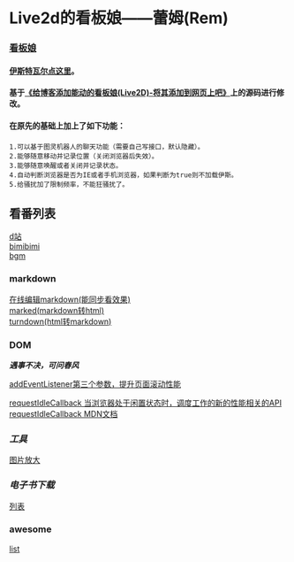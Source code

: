 # Live2d的看板娘——蕾姆(Rem) 
### [看板娘](https://btea.github.io/live/)
#### [伊斯特瓦尔点这里](https://www.wikimoe.com/?post=76)。
#### 基于[《给博客添加能动的看板娘(Live2D)-将其添加到网页上吧》](https://imjad.cn/archives/lab/add-dynamic-poster-girl-with-live2d-to-your-blog-02)上的源码进行修改。
#### 在原先的基础上加上了如下功能：

	1.可以基于图灵机器人的聊天功能（需要自己写接口，默认隐藏）。
	2.能够随意移动并记录位置（关闭浏览器后失效）。
	3.能够随意唤醒或者关闭并记录状态。
	4.自动判断浏览器是否为IE或者手机浏览器，如果判断为true则不加载伊斯。
	5.给骚扰加了限制频率，不能狂骚扰了。

## 看番列表
[d站](https://www.5dm.tv/timeline)  
[bimibimi](http://www.bimibimi.tv/)  
[bgm](https://bgm.tv)


### markdown
[在线编辑markdown(能同步看效果)](https://www.mdeditor.com/)  
[marked(markdown转html)](https://github.com/markedjs/marked)  
[turndown(html转markdown)](https://github.com/domchristie/turndown)

### __DOM__
___遇事不决，可问春风___

[addEventListener第三个参数，提升页面滚动性能](https://github.com/justjavac/the-front-end-knowledge-you-may-not-know/blob/master/archives/006-web-scrolling-performance-optimization-passive-event-listeners.md)  

[requestIdleCallback 当浏览器处于闲置状态时，调度工作的新的性能相关的API](https://github.com/justjavac/the-front-end-knowledge-you-may-not-know/issues/9)  
[requestIdleCallback MDN文档](https://developer.mozilla.org/zh-CN/docs/Web/API/Window/requestIdleCallback)

### ___工具___
[图片放大](https://bigjpg.com/zh)

### ___电子书下载___
[列表](https://epubw.com/)

### awesome
[list](https://www.vipbic.com/rank.html)
